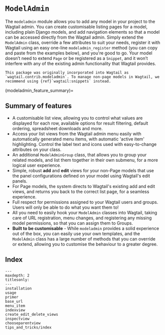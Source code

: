 # `ModelAdmin`

The `modeladmin` module allows you to add any model in your project to the Wagtail admin. You can create customisable listing pages for a model, including plain Django models, and add navigation elements so that a model can be accessed directly from the Wagtail admin. Simply extend the `ModelAdmin` class, override a few attributes to suit your needs, register it with Wagtail using an easy one-line `modeladmin_register` method (you can copy and paste from the examples below), and you're good to go. Your model doesn’t need to extend `Page` or be registered as a `Snippet`, and it won’t interfere with any of the existing admin functionality that Wagtail provides.

```{note}
This package was originally incorporated into Wagtail as `wagtail.contrib.modeladmin`. To manage non-page models in Wagtail, we recommend using {ref}`wagtail:snippets` instead.
```

(modeladmin_feature_summary)=

## Summary of features

-   A customisable list view, allowing you to control what values are displayed for each row, available options for result filtering, default ordering, spreadsheet downloads and more.
-   Access your list views from the Wagtail admin menu easily with automatically generated menu items, with automatic 'active item' highlighting. Control the label text and icons used with easy-to-change attributes on your class.
-   An additional `ModelAdminGroup` class, that allows you to group your related models, and list them together in their own submenu, for a more logical user experience.
-   Simple, robust **add** and **edit** views for your non-Page models that use the panel configurations defined on your model using Wagtail's edit panels.
-   For Page models, the system directs to Wagtail's existing add and edit views, and returns you back to the correct list page, for a seamless experience.
-   Full respect for permissions assigned to your Wagtail users and groups. Users will only be able to do what you want them to!
-   All you need to easily hook your `ModelAdmin` classes into Wagtail, taking care of URL registration, menu changes, and registering any missing model permissions, so that you can assign them to Groups.
-   **Built to be customisable** - While `modeladmin` provides a solid experience out of the box, you can easily use your own templates, and the `ModelAdmin` class has a large number of methods that you can override or extend, allowing you to customise the behaviour to a greater degree.

## Index

```{toctree}
---
maxdepth: 2
titlesonly:
---
installation
usage
primer
base_url
menu_item
indexview
create_edit_delete_views
inspectview
chooseparentview
tips_and_tricks/index
```

